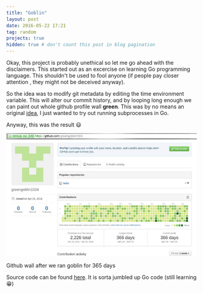 ```yaml
---
title: "Goblin"
layout: post
date: 2016-05-22 17:21
tag: random
projects: true
hidden: true # don't count this post in blog pagination
---
```



Okay, this project is probably unethical so let me go ahead with the disclaimers. This started out as an excercise on learning Go programming language. This shouldn't be used to fool anyone (if people pay closer attention , they might not be deceived anyway).

So the idea was to modify git metadata by editing the time environment variable. This will alter our commit history, and by looping long enough we can paint out whole github profile wall **green**. This was by no means an original [idea](http://stackoverflow.com/questions/20099235/who-is-the-user-with-the-longest-streak-on-github), I just wanted to try out running subprocesses in Go. 

Anyway, this was the result :smiley:

![Goblin Image](/assets/images/goblin.jpg)
<figcaption class="caption">Github wall after we ran goblin for 365 days</figcaption>


Source code can be found [here](https://github.com/ykumards/goblin). It is sorta jumbled up Go code (still learning :grin:)
